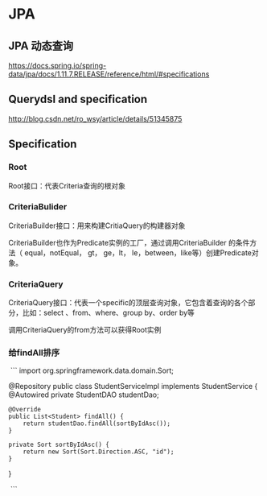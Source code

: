 # JPA

## JPA 动态查询

https://docs.spring.io/spring-data/jpa/docs/1.11.7.RELEASE/reference/html/#specifications

## Querydsl and specification

http://blog.csdn.net/ro_wsy/article/details/51345875


## Specification

### Root

Root接口：代表Criteria查询的根对象

### CriteriaBulider

CriteriaBuilder接口：用来构建CritiaQuery的构建器对象

CriteriaBuilder也作为Predicate实例的工厂，通过调用CriteriaBuilder 的条件方法（ equal，notEqual， gt， ge，lt， le，between，like等）创建Predicate对象。


### CriteriaQuery

CriteriaQuery接口：代表一个specific的顶层查询对象，它包含着查询的各个部分，比如：select 、from、where、group by、order by等

调用CriteriaQuery的from方法可以获得Root实例

### 给findAll排序

  ```
  import org.springframework.data.domain.Sort;

@Repository
public class StudentServiceImpl implements StudentService {
    @Autowired
    private StudentDAO studentDao;

    @Override
    public List<Student> findAll() {
        return studentDao.findAll(sortByIdAsc());
    }

    private Sort sortByIdAsc() {
        return new Sort(Sort.Direction.ASC, "id");
    }
} 
  
  ```

















